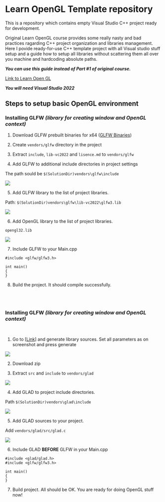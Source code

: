 # Learn OpenGL Template repository

This is a repository which contains empty Visual Studio C++ project ready for development.

Original Learn OpenGL course provides some really nasty and bad practices ragarding C++ project organization and libraries management. Here I povide ready-for-use C++ template project with all Visual studio stuff setup and a guide how to setup all libraries without scattering them all over you machine and hardcoding absolute paths.

***You can use this guide instead of Part #1 of original course.***

[Link to Learn Open GL](https://learnopengl.com/)

***You will need Visual Studio 2022***

## Steps to setup basic OpenGL environment

### **Installing GLFW <em>(library for creating window and OpenGL context)</em>**


1. Download GLFW prebuilt binaries for x64 ([GLFW Binaries](https://www.glfw.org/download.html))

2. Create `vendors/glfw` directory in the project

3. Extract `include`, `lib-vc2022` and `lisence.md` to `vendors/glfw`

4. Add GLFW to additional include directories in project settings

The path sould be `$(SolutionDir)vendors\glfw\include`

![](docs/images/1.png)

5. Add GLFW library to the list of project libraries.

Path: `$(SolutionDir)vendors\glfw\lib-vc2022\glfw3.lib`

![](docs/images/2.png)

6. Add OpenGL library to the list of project libraries.

`opengl32.lib`

![](docs/images/2_1.png)

7. Include GLFW to your Main.cpp
```
#include <glfw/glfw3.h>

int main()
{
}
```
8. Build the project. It should compile successfully.

<br><br>
### **Installing GLFW <em>(library for creating window and OpenGL context)</em>**
<br>

1. Go to [[Link](https://glad.dav1d.de/)] and generate library sources. Set all parameters as on screenshot and press generate

![](docs/images/3.png)

2. Download zip

3. Extract `src` and `include` to `vendors/glad`

![](docs/images/4.png)

4. Add GLAD to project include directories.


Path `$(SolutionDir)vendors\glad\include`

![](docs/images/5.png)

5. Add GLAD sources to your project.

Add `vendors/glad/src/glad.c`

![](docs/images/6.png)

6. Include GLAD **BEFORE** GLFW in your Main.cpp
```
#include <glad/glad.h>
#include <glfw/glfw3.h>

int main()
{
}
```
7. Build project. All should be OK. You are ready for doing OpenGL stuff now!
